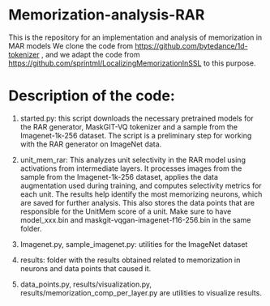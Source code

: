 # Memorization-analysis-RAR

This is the repository for an implementation and analysis of memorization in MAR models
We clone the code from https://github.com/bytedance/1d-tokenizer , and we adapt the code from https://github.com/sprintml/LocalizingMemorizationInSSL to this purpose.

# Description of the code:

1) started.py: this script downloads the necessary pretrained models for the RAR generator, MaskGIT-VQ tokenizer and a sample from the Imagenet-1k-256 dataset. The script is a preliminary step for working with the RAR generator on ImageNet data.
  
2)  unit_mem_rar: This analyzes unit selectivity in the RAR model using activations from intermediate layers. It processes images from the sample from the Imagenet-1k-256 dataset, applies the data augmentation used during training, and computes selectivity metrics for each unit. The results help identify the most memorizing neurons, which are saved for further analysis. This also stores the data points that are responsible for the UnitMem score of a unit. Make sure to have model_xxx.bin and maskgit-vqgan-imagenet-f16-256.bin in the same folder.

3) Imagenet.py, sample_imagenet.py: utilities for the ImageNet dataset

4) results: folder with the results obtained related to memorization in neurons and data points that caused it.
  
5) data_points.py, results/visualization.py, results/memorization_comp_per_layer.py are utilities to visualize results. 
